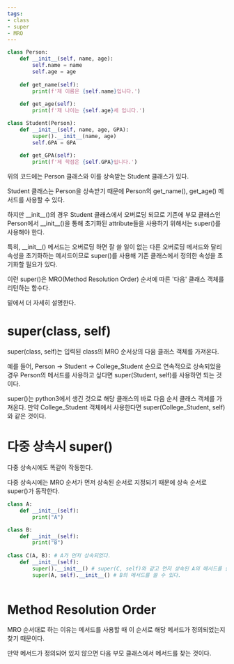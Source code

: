 ```yaml
---
tags:
- class
- super
- MRO
---
```


```python
class Person:
	def __init__(self, name, age):
		self.name = name
		self.age = age 
	
	def get_name(self):
		print(f'제 이름은 {self.name}입니다.')
		
	def get_age(self):
		print(f'제 나이는 {self.age}세 입니다.')

class Student(Person):
	def __init__(self, name, age, GPA):
		super().__init__(name, age)
		self.GPA = GPA
		
	def get_GPA(self):
		print(f'제 학점은 {self.GPA}입니다.')
```

위의 코드에는 Person 클래스와 이를 상속받는 Student 클래스가 있다.

Student 클래스는 Person을 상속받기 때문에 Person의 get_name(), get_age() 메서드를 사용할 수 있다.

하지만 \_\_init\_\_()의 경우 Student 클래스에서 오버로딩 되므로 기존에 부모 클래스인 Person에서 \_\_init\_\_()을 통해 초기화된 attribute들을 사용하기 위해서는 super()를 사용해야 한다.

특히, \_\_init\_\_() 메서드는 오버로딩 하면 잘 쓸 일이 없는 다른 오버로딩 메서드와 달리 속성을 초기화하는 메서드이므로 super()를 사용해 기존 클래스에서 정의한 속성을 초기화할 필요가 있다.

이런 super()은 MRO(Method Resolution Order) 순서에 따른 '다음' 클래스 객체를 리턴하는 함수다.

밑에서 더 자세히 설명한다.

# super(class, self)

super(class, self)는 입력된 class의 MRO 순서상의 다음 클래스 객체를 가져온다.

예를 들어, Person -> Student -> College_Student 순으로 연속적으로 상속되었을 경우 Person의 메서드를 사용하고 싶다면 super(Student, self)를 사용하면 되는 것이다.

super()는 python3에서 생긴 것으로 해당 클래스의 바로 다음 순서 클래스 객체를 가져온다.
만약 College_Student 객체에서 사용한다면 super(College_Student, self)와 같은 것이다.
# 다중 상속시 super()

다중 상속시에도 똑같이 작동한다.

다중 상속시에는 MRO 순서가 먼저 상속된 순서로 지정되기 때문에 상속 순서로 super()가 동작한다.

```python
class A:
	def __init__(self):
		print("A") 

class B:
	def __init__(self):
		print("B")
		
class C(A, B): # A가 먼저 상속되었다.
	def __init__(self):
		super().__init__() # super(C, self)와 같고 먼저 상속된 A의 메서드를 쓸 수 있다.
		super(A, self).__init__() # B의 메서드를 쓸 수 있다.
	
```

# Method Resolution Order

MRO 순서대로 하는 이유는 메서드를 사용할 때 이 순서로 해당 메서드가 정의되었는지 찾기 때문이다.

만약 메서드가 정의되어 있지 않으면 다음 부모 클래스에서 메서드를 찾는 것이다.